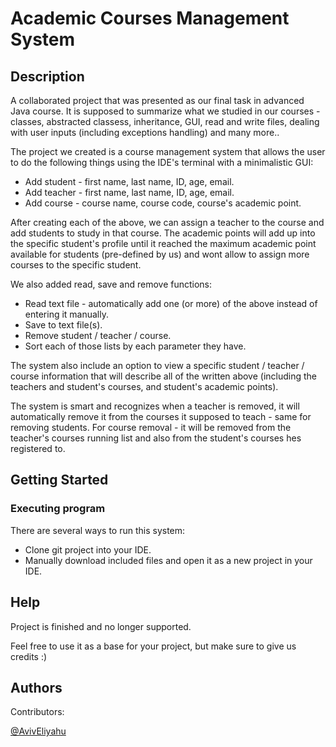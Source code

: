# Academic Courses Management System
## Description

A collaborated project that was presented as our final task in advanced Java course. It is supposed to summarize what we studied in our courses - classes, abstracted classess, inheritance, GUI, read and write files, dealing with user inputs (including exceptions handling) and many more..

The project we created is a course management system that allows the user to do the following things using the IDE's terminal with a minimalistic GUI:
* Add student - first name, last name, ID, age, email.
* Add teacher - first name, last name, ID, age, email.
* Add course - course name, course code, course's academic point.

After creating each of the above, we can assign a teacher to the course and add students to study in that course.
The academic points will add up into the specific student's profile until it reached the maximum academic point available for students (pre-defined by us) and wont allow to assign more courses to the specific student.

We also added read, save and remove functions:
* Read text file - automatically add one (or more) of the above instead of entering it manually.
* Save to text file(s).
* Remove student / teacher / course.
* Sort each of those lists by each parameter they have.

The system also include an option to view a specific student / teacher / course information that will describe all of the written above (including the teachers and student's courses, and student's academic points).

The system is smart and recognizes when a teacher is removed, it will automatically remove it from the courses it supposed to teach - same for removing students.
For course removal - it will be removed from the teacher's courses running list and also from the student's courses hes registered to.
## Getting Started

### Executing program
There are several ways to run this system:

* Clone git project into your IDE.
* Manually download included files and open it as a new project in your IDE.

## Help

Project is finished and no longer supported.

Feel free to use it as a base for your project, but make sure to give us credits :)

## Authors

Contributors:

[@AvivEliyahu](https://github.com/aviveliyahu)
